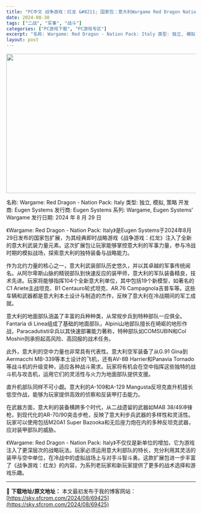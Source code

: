 ```yaml
---
title: "PC中文 战争游戏：红龙 &#8211; 国家包：意大利Wargame Red Dragon Nation Pack Italy 16.20G"
date: 2024-08-30
tags: ["二战", "军事", "战斗"]
categories: ["PC游戏下载", "PC游戏专区"]
excerpt: "名称: Wargame: Red Dragon - Nation Pack: Italy 类型: 独立, 模拟, 策略 开发商: Eugen Systems 发行商: Eugen Systems 系列: Wargame, Eugen Systems&#039; Wargame 发行日期: 2024 年 8 月&hellip;"
layout: post
---
```


<img class="aligncenter size-full wp-image-69426" src="https://sky.sfcrom.com/wp-content/uploads/2024/08/2024082923210311.webp" alt="" width="660" height="370" />

名称: Wargame: Red Dragon - Nation Pack: Italy
类型: 独立, 模拟, 策略
开发商: Eugen Systems
发行商: Eugen Systems
系列: Wargame, Eugen Systems' Wargame
发行日期: 2024 年 8 月 29 日

《Wargame: Red Dragon - Nation Pack: Italy》是Eugen Systems于2024年8月29日发布的国家包扩展，为其经典即时战略游戏《战争游戏：红龙》注入了全新的意大利武装力量元素。这次扩展包让玩家能够掌控意大利的军事力量，参与冷战时期的模拟战场，探索意大利的独特装备与战略能力。

作为北约力量的核心之一，意大利武装部队历史悠久，并以其卓越的军事传统闻名。从阿尔卑斯山脉的精锐部队到快速反应的装甲师，意大利的军队装备精良，技术先进。玩家将能够指挥104个全新意大利单位，其中包括19个新模型，如著名的C1 Ariete主战坦克、B1 Centauro轮式坦克、AR.76 Campagnola吉普车等。这些车辆和武器都是意大利本土设计与制造的杰作，反映了意大利在冷战期间的军工成就。

意大利的地面部队涵盖了丰富的兵种种类，从常规步兵到特种部队一应俱全。Fantaria di Linea组成了基础的地面部队，Alpini山地部队擅长在崎岖的地形作战，Paracadutisti伞兵以其快速部署能力著称，特种部队如COMSUBIN和Col Moshin则承担起高风险、高回报的战术任务。

此外，意大利的空中力量也非常具有代表性。意大利空军装备了从G.91 Gina到Aermacchi MB-339等本土设计的飞机，还有AV-8B Harrier和Panavia Tornado等战斗机的升级变种，适应各种战斗需求。玩家将有机会在空中指挥这些独特的战斗机与攻击机，运用它们的灵活性与火力为地面部队提供支援。

直升机部队同样不可小觑。意大利的A-109和A-129 Mangusta反坦克直升机擅长低空作战，能够为玩家提供高效的侦察和反装甲打击能力。

在武器方面，意大利的装备横跨多个时代，从二战遗留的武器如MAB 38/49冲锋枪，到现代化的AR-70/90突击步枪，反映了意大利步兵武器的多样性和灵活性。玩家可以使用包括M20A1 Super Bazooka和无后座力炮在内的多种反坦克武器，应对装甲部队的威胁。

《Wargame: Red Dragon - Nation Pack: Italy》不仅仅是新单位的增加，它为游戏注入了更深层次的战略玩法。玩家必须运用意大利部队的特长，充分利用其灵活的装甲与空中单位，在冷战中的虚拟战场上与对手斗智斗勇。这款扩展包进一步丰富了《战争游戏：红龙》的内容，为系列老玩家和新玩家提供了更多的战术选择和游戏乐趣。

---
📖 **下载地址/原文地址：** 本文最初发布于我的博客网站：[https://sky.sfcrom.com/2024/08/69425](https://sky.sfcrom.com/2024/08/69425)
